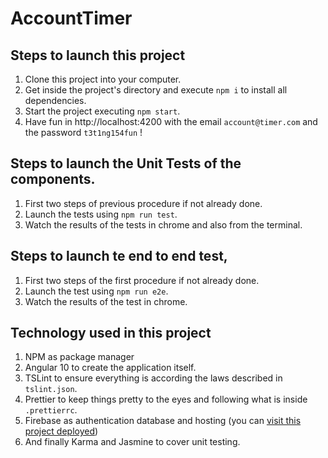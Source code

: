 # AccountTimer

## Steps to launch this project

1. Clone this project into your computer.
2. Get inside the project's directory and execute `npm i` to install all dependencies.
3. Start the project executing `npm start`.
4. Have fun in http://localhost:4200 with the email `account@timer.com` and the password `t3t1ng154fun` !

## Steps to launch the Unit Tests of the components.

1. First two steps of previous procedure if not already done.
2. Launch the tests using `npm run test`.
3. Watch the results of the tests in chrome and also from the terminal.

## Steps to launch te end to end test,

1. First two steps of the first procedure if not already done.
2. Launch the test using `npm run e2e`.
3. Watch the results of the test in chrome.

## Technology used in this project

1. NPM as package manager
2. Angular 10 to create the application itself.
3. TSLint to ensure everything is according the laws described in `tslint.json`.
4. Prettier to keep things pretty to the eyes and following what is inside `.prettierrc`.
5. Firebase as authentication database and hosting (you can [visit this project deployed](https://account-timer.web.app/))
6. And finally Karma and Jasmine to cover unit testing.
